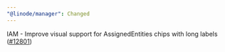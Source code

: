 ```yaml
---
"@linode/manager": Changed
---
```


IAM - Improve visual support for AssignedEntities chips with long labels ([#12801](https://github.com/linode/manager/pull/12801))
